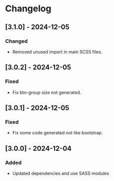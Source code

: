 <!-- https://keepachangelog.com/en/1.1.0/ -->

# Changelog

## [3.1.0] - 2024-12-05

### Changed

- Removed unused import in main SCSS files.

## [3.0.2] - 2024-12-05

### Fixed

- Fix btn-group size not generated.

## [3.0.1] - 2024-12-05

### Fixed

- Fix some code generated not like bootstrap.

## [3.0.0] - 2024-12-04

### Added

- Updated dependencies and use SASS modules
